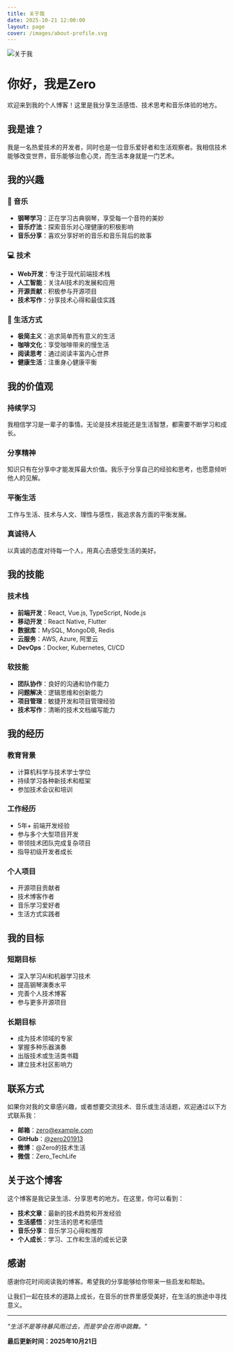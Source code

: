```yaml
---
title: 关于我
date: 2025-10-21 12:00:00
layout: page
cover: /images/about-profile.svg
---
```


![关于我](/images/about-profile.svg)

# 你好，我是Zero

欢迎来到我的个人博客！这里是我分享生活感悟、技术思考和音乐体验的地方。

## 我是谁？

我是一名热爱技术的开发者，同时也是一位音乐爱好者和生活观察者。我相信技术能够改变世界，音乐能够治愈心灵，而生活本身就是一门艺术。

## 我的兴趣

### 🎵 音乐
- **钢琴学习**：正在学习古典钢琴，享受每一个音符的美妙
- **音乐疗法**：探索音乐对心理健康的积极影响
- **音乐分享**：喜欢分享好听的音乐和音乐背后的故事

### 💻 技术
- **Web开发**：专注于现代前端技术栈
- **人工智能**：关注AI技术的发展和应用
- **开源贡献**：积极参与开源项目
- **技术写作**：分享技术心得和最佳实践

### 🌱 生活方式
- **极简主义**：追求简单而有意义的生活
- **咖啡文化**：享受咖啡带来的慢生活
- **阅读思考**：通过阅读丰富内心世界
- **健康生活**：注重身心健康平衡

## 我的价值观

### 持续学习
我相信学习是一辈子的事情。无论是技术技能还是生活智慧，都需要不断学习和成长。

### 分享精神
知识只有在分享中才能发挥最大价值。我乐于分享自己的经验和思考，也愿意倾听他人的见解。

### 平衡生活
工作与生活、技术与人文、理性与感性，我追求各方面的平衡发展。

### 真诚待人
以真诚的态度对待每一个人，用真心去感受生活的美好。

## 我的技能

### 技术栈
- **前端开发**：React, Vue.js, TypeScript, Node.js
- **移动开发**：React Native, Flutter
- **数据库**：MySQL, MongoDB, Redis
- **云服务**：AWS, Azure, 阿里云
- **DevOps**：Docker, Kubernetes, CI/CD

### 软技能
- **团队协作**：良好的沟通和协作能力
- **问题解决**：逻辑思维和创新能力
- **项目管理**：敏捷开发和项目管理经验
- **技术写作**：清晰的技术文档编写能力

## 我的经历

### 教育背景
- 计算机科学与技术学士学位
- 持续学习各种新技术和框架
- 参加技术会议和培训

### 工作经历
- 5年+ 前端开发经验
- 参与多个大型项目开发
- 带领技术团队完成复杂项目
- 指导初级开发者成长

### 个人项目
- 开源项目贡献者
- 技术博客作者
- 音乐学习爱好者
- 生活方式实践者

## 我的目标

### 短期目标
- 深入学习AI和机器学习技术
- 提高钢琴演奏水平
- 完善个人技术博客
- 参与更多开源项目

### 长期目标
- 成为技术领域的专家
- 掌握多种乐器演奏
- 出版技术或生活类书籍
- 建立技术社区影响力

## 联系方式

如果你对我的文章感兴趣，或者想要交流技术、音乐或生活话题，欢迎通过以下方式联系我：

- **邮箱**：zero@example.com
- **GitHub**：[@zero201913](https://github.com/zero201913)
- **微博**：@Zero的技术生活
- **微信**：Zero_TechLife

## 关于这个博客

这个博客是我记录生活、分享思考的地方。在这里，你可以看到：

- **技术文章**：最新的技术趋势和开发经验
- **生活感悟**：对生活的思考和感悟
- **音乐分享**：音乐学习心得和推荐
- **个人成长**：学习、工作和生活的成长记录

## 感谢

感谢你花时间阅读我的博客。希望我的分享能够给你带来一些启发和帮助。

让我们一起在技术的道路上成长，在音乐的世界里感受美好，在生活的旅途中寻找意义。

---

*"生活不是等待暴风雨过去，而是学会在雨中跳舞。"*

**最后更新时间：2025年10月21日**
